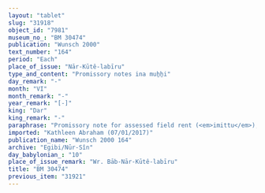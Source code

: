 ```yaml
---
layout: "tablet"
slug: "31918"
object_id: "7981"
museum_no_: "BM 30474"
publication: "Wunsch 2000"
text_number: "164"
period: "Each"
place_of_issue: "Nār-Kūtê-labīru"
type_and_content: "Promissory notes ina muẖẖi"
day_remark: "-"
month: "VI"
month_remark: "-"
year_remark: "[-]"
king: "Dar"
king_remark: "-"
paraphrase: "Promissory note for assessed field rent (<em>imittu</em>), to be delivered in dates. Very fragmentary.<br /> The first part of the document is broken off, but no doubt contained the names of the parties involved, the amount of dates that was to be paid as field rent and a description of the land from which they were to come. The text becomes legible at the point where the terms of delivery are discussed. The dates are due in Ta&scaron;rīt (VII) and should be delivered [&hellip; at] the Kutha-canal together with the usual by-products of the date cultivation: for each kor of dates he shall give spathes (<em>tuhallu</em>), a load of firewood, spadices (<em>gip&ucirc;</em>), fibres (<em>mangagu</em>), offshoots (<em>liblibbu</em>), (and) 2 <em>darīku</em>-containers. The document ends by stating that &quot;he should deliver (them) on the 20<sup>th</sup> of [name of month broken off]&quot;. This may relate to the delivery of the dates, the by-products or both. Witnesses."
imported: "Kathleen Abraham (07/01/2017)"
publication_name: "Wunsch 2000 164"
archive: "Egibi/Nūr-Sîn"
day_babylonian_: "10"
place_of_issue_remark: "Wr. Bāb-Nār-Kūtê-labīru"
title: "BM 30474"
previous_item: "31921"
---
```

